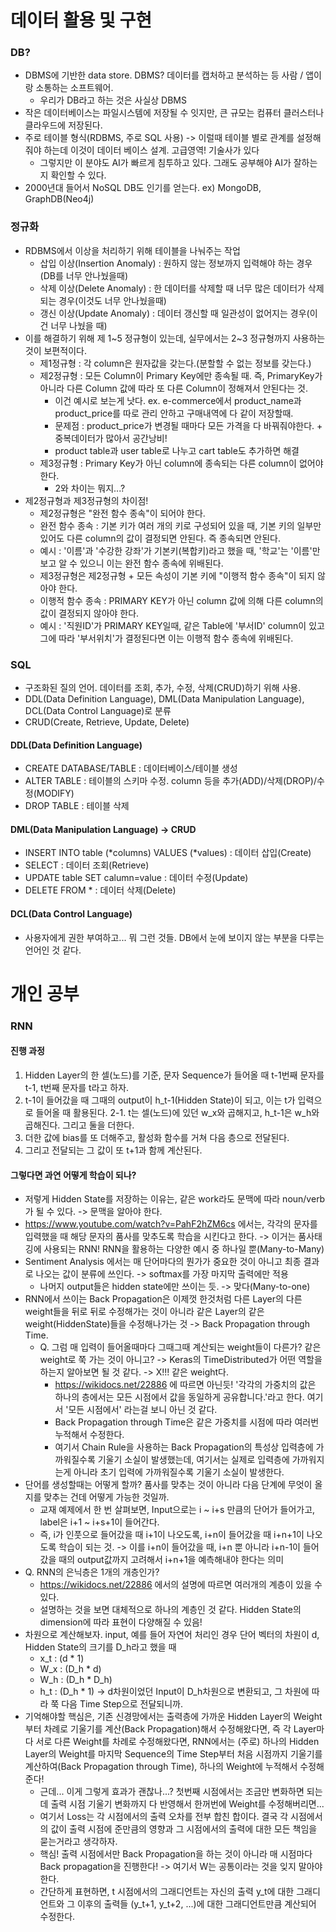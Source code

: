 # 데이터 활용 및 구현

### DB?
- DBMS에 기반한 data store. DBMS? 데이터를 캡처하고 분석하는 등 사람 / 앱이랑 소통하는 소프트웨어.
    - 우리가 DB라고 하는 것은 사실상 DBMS
- 작은 데이터베이스는 파일시스템에 저장될 수 잇지만, 큰 규모는 컴퓨터 클러스터나 클라우드에 저장된다.
- 주로 테이블 형식(RDBMS, 주로 SQL 사용) -> 이럴때 테이블 별로 관계를 설정해줘야 하는데 이것이 데이터 베이스 설계. 고급영역! 기술사가 있다
    - 그렇지만 이 분야도 AI가 빠르게 침투하고 있다. 그래도 공부해야 AI가 잘하는지 확인할 수 있다.
- 2000년대 들어서 NoSQL DB도 인기를 얻는다. ex) MongoDB, GraphDB(Neo4j)

### 정규화
- RDBMS에서 이상을 처리하기 위해 테이블을 나눠주는 작업
    - 삽입 이상(Insertion Anomaly) : 원하지 않는 정보까지 입력해야 하는 경우(DB를 너무 안나눴을때)
    - 삭제 이상(Delete Anomaly) : 한 데이터를 삭제할 때 너무 많은 데이터가 삭제되는 경우(이것도 너무 안나눴을때)
    - 갱신 이상(Update Anomaly) : 데이터 갱신할 때 일관성이 없어지는 경우(이건 너무 나눴을 때)
- 이를 해결하기 위해 제 1~5 정규형이 있는데, 실무에서는 2~3 정규형까지 사용하는 것이 보편적이다.
    - 제1정규형 : 각 column은 원자값을 갖는다.(분할할 수 없는 정보를 갖는다.)
    - 제2정규형 : 모든 Column이 Primary Key에만 종속될 때. 즉, PrimaryKey가 아니라 다른 Column 값에 따라 또 다른 Column이 정해져서 안된다는 것.
        - 이건 예시로 보는게 낫다. ex. e-commerce에서 product_name과 product_price를 따로 관리 안하고 구매내역에 다 같이 저장할때.
        - 문제점 : product_price가 변경될 때마다 모든 가격을 다 바꿔줘야한다. + 중복데이터가 많아서 공간낭비!
        - product table과 user table로 나누고 cart table도 추가하면 해결
    - 제3정규형 : Primary Key가 아닌 column에 종속되는 다른 column이 없어야 한다.
        - 2와 차이는 뭐지...?
- 제2정규형과 제3정규형의 차이점!
    - 제2정규형은 "완전 함수 종속"이 되어야 한다.
    - 완전 함수 종속 : 기본 키가 여러 개의 키로 구성되어 있을 때, 기본 키의 일부만 있어도 다른 column의 값이 결정되면 안된다. 즉 종속되면 안된다.
    - 예시 : '이름'과 '수강한 강좌'가 기본키(복합키)라고 했을 때, '학교'는 '이름'만 보고 알 수 있으니 이는 완전 함수 종속에 위배된다.
    - 제3정규형은 제2정규형 + 모든 속성이 기본 키에 "이행적 함수 종속"이 되지 않아야 한다.
    - 이행적 함수 종속 : PRIMARY KEY가 아닌 column 값에 의해 다른 column의 값이 결정되지 않아야 한다.
    - 예시 : '직원ID'가 PRIMARY KEY일때, 같은 Table에 '부서ID' column이 있고 그에 따라 '부서위치'가 결정된다면 이는 이행적 함수 종속에 위배된다.

### SQL
- 구조화된 질의 언어. 데이터를 조회, 추가, 수정, 삭제(CRUD)하기 위해 사용.
- DDL(Data Definition Language), DML(Data Manipulation Language), DCL(Data Control Language)로 분류
- CRUD(Create, Retrieve, Update, Delete)
#### DDL(Data Definition Language)
- CREATE DATABASE/TABLE : 데이터베이스/테이블 생성
- ALTER TABLE : 테이블의 스키마 수정. column 등을 추가(ADD)/삭제(DROP)/수정(MODIFY)
- DROP TABLE : 테이블 삭제
#### DML(Data Manipulation Language) -> CRUD
- INSERT INTO table (*columns) VALUES (*values) : 데이터 삽입(Create)
- SELECT : 데이터 조회(Retrieve)
- UPDATE table SET calumn=value : 데이터 수정(Update)
- DELETE FROM * : 데이터 삭제(Delete)
#### DCL(Data Control Language)
- 사용자에게 권한 부여하고... 뭐 그런 것들. DB에서 눈에 보이지 않는 부분을 다루는 언어인 것 같다.


# 개인 공부

### RNN
#### 진행 과정
1. Hidden Layer의 한 셀(노드)를 기준, 문자 Sequence가 들어올 때 t-1번째 문자를 t-1, t번째 문자를 t라고 하자.
2. t-1이 들어갔을 때 그때의 output이 h_t-1(Hidden State)이 되고, 이는 t가 입력으로 들어올 때 활용된다.
2-1. t는 셀(노드)에 있던 w_x와 곱해지고, h_t-1은 w_h와 곱해진다. 그리고 둘을 더한다.
3. 더한 값에 bias를 또 더해주고, 활성화 함수를 거쳐 다음 층으로 전달된다.
4. 그리고 전달되는 그 값이 또 t+1과 함께 계산된다.
#### 그렇다면 과연 어떻게 학습이 되나?
- 저렇게 Hidden State를 저장하는 이유는, 같은 work라도 문맥에 따라 noun/verb가 될 수 있다. -> 문맥을 알아야 한다.
- https://www.youtube.com/watch?v=PahF2hZM6cs 에서는, 각각의 문자를 입력했을 때 해당 문자의 품사를 맞추도록 학습을 시킨다고 한다. -> 이거는 품사태깅에 사용되는 RNN! RNN을 활용하는 다양한 예시 중 하나일 뿐(Many-to-Many)
- Sentiment Analysis 에서는 매 단어마다의 뭔가가 중요한 것이 아니고 최종 결과로 나오는 값이 분류에 쓰인다. -> softmax를 가장 마지막 출력에만 적용
    - 나머지 output들은 hidden state에만 쓰이는 듯. -> 맞다(Many-to-one)
- RNN에서 쓰이는 Back Propagation은 이제껏 한것처럼 다른 Layer의 다른 weight들을 뒤로 뒤로 수정해가는 것이 아니라 같은 Layer의 같은 weight(HiddenState)들을 수정해나가는 것 -> Back Propagation through Time.
    - Q. 그럼 매 입력이 들어올때마다 그때그때 계산되는 weight들이 다른가? 같은 weight로 쭉 가는 것이 아니고? -> Keras의 TimeDistributed가 어떤 역할을 하는지 알아보면 될 것 같다. -> X!!! 같은 weight다.
        - https://wikidocs.net/22886 에 따르면 아닌듯! '각각의 가중치의 값은 하나의 층에서는 모든 시점에서 값을 동일하게 공유합니다.'라고 한다. 여기서 '모든 시점에서' 라는걸 보니 아닌 것 같다.
        - Back Propagation through Time은 같은 가중치를 시점에 따라 여러번 누적해서 수정한다.
        - 여기서 Chain Rule을 사용하는 Back Propagation의 특성상 입력층에 가까워질수록 기울기 소실이 발생했는데, 여기서는 실제로 입력층에 가까워지는게 아니라 초기 입력에 가까워질수록 기울기 소실이 발생한다.
- 단어를 생성할때는 어떻게 할까? 품사를 맞추는 것이 아니라 다음 단계에 무엇이 올지를 맞추는 건데 어떻게 가능한 것일까.
    - 교재 예제에서 한 번 살펴보면, Input으로는 i ~ i+s 만큼의 단어가 들어가고, label은 i+1 ~ i+s+1이 들어간다.
    - 즉, i가 인풋으로 들어갔을 때 i+1이 나오도록, i+n이 들어갔을 때 i+n+1이 나오도록 학습이 되는 것. -> 이를 i+n이 들어갔을 때, i+n 뿐 아니라 i+n-1이 들어갔을 때의 output값까지 고려해서 i+n+1을 예측해내야 한다는 의미
- Q. RNN의 은닉층은 1개의 개층인가?
    - https://wikidocs.net/22886 에서의 설명에 따르면 여러개의 계층이 있을 수 있다.
    - 설명하는 것을 보면 대체적으로 하나의 계층인 것 같다. Hidden State의 dimension에 따라 표현이 다양해질 수 있음!
- 차원으로 계산해보자. input, 예를 들어 자연어 처리인 경우 단어 벡터의 차원이 d, Hidden State의 크기를 D_h라고 했을 때
    - x_t : (d * 1)
    - W_x : (D_h * d)
    - W_h : (D_h * D_h)
    - h_t : (D_h * 1) -> d차원이었던 Input이 D_h차원으로 변환되고, 그 차원에 따라 쭉 다음 Time Step으로 전달되니까.
- 기억해야할 핵심은, 기존 신경망에서는 출력층에 가까운 Hidden Layer의 Weight부터 차례로 기울기를 계산(Back Propagation)해서 수정해왔다면, 즉 각 Layer마다 서로 다른 Weight를 차례로 수정해왔다면, RNN에서는 (주로) 하나의 Hidden Layer의 Weight를 마지막 Sequence의 Time Step부터 처음 시점까지 기울기를 계산하여(Back Propagation through Time), 하나의 Weight에 누적해서 수정해준다!
    - 근데... 이게 그렇게 효과가 괜찮나...? 첫번째 시점에서는 조금만 변화하면 되는데 출력 시점 기울기 변화까지 다 반영해서 한꺼번에 Weight를 수정해버리면...
    - 여기서 Loss는 각 시점에서의 출력 오차를 전부 합친 합이다. 결국 각 시점에서의 값이 출력 시점에 준만큼의 영향과 그 시점에서의 출력에 대한 모든 책임을 묻는거라고 생각하자.
    - 핵심! 출력 시점에서만 Back Propagation을 하는 것이 아니라 매 시점마다 Back propagation을 진행한다! -> 여기서 W는 공통이라는 것을 잊지 말아야 한다.
    - 간단하게 표현하면, t 시점에서의 그래디언트는 자신의 출력 y_t에 대한 그래디언트와 그 이후의 출력들 (y_t+1, y_t+2, ...)에 대한 그래디언트만큼 계산되어 수정한다.
